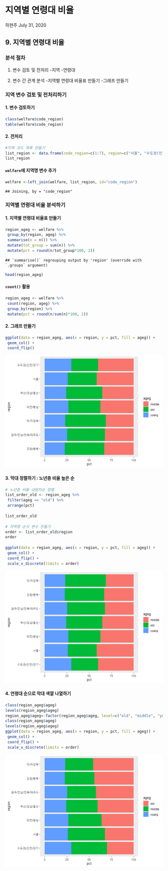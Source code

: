 지역별 연령대 비율
================
하현주
July 31, 2020

## 9\. 지역별 연령대 비율

### 분석 절차

1.  변수 검토 및 전처리 -지역 -연령대

2.  변수 간 관계 분석 -지역별 연령대 비율표 만들기 -그래프 만들기

### 지역 변수 검토 및 전처리하기

#### 1\. 변수 검토하기

``` r
class(welfare$code_region)
table(welfare$code_region)
```

#### 2\. 전처리

``` r
#지역 코드 목록 만들기
list_region <- data.frame(code_region=c(1:7), region=c("서울", "수도권(인천/경기", "부산/경남/울산", "대구/경북", "대전/충남", "강원/충북", "광주/전남/전북/제주도"))
list_region
```

#### `welfare`에 지역명 변수 추가

``` r
welfare <-left_join(welfare, list_region, id="code_region")
```

    ## Joining, by = "code_region"

### 지역별 연령대 비율 분석하기

#### 1\. 지역별 연령대 비율표 만들기

``` r
region_ageg <- welfare %>%
 group_by(region, ageg) %>%
 summarise(n = n()) %>%
 mutate(tot_group = sum(n)) %>%
 mutate(pct = round(n/tot_group*100, 2))
```

    ## `summarise()` regrouping output by 'region' (override with `.groups` argument)

``` r
head(region_ageg)
```

#### `count()` 활용

``` r
region_ageg <- welfare %>%
 count(region, ageg) %>%
 group_by(region) %>%
 mutate(pct = round(n/sum(n)*100, 2))
```

#### 2\. 그래프 만들기

``` r
ggplot(data = region_ageg, aes(x = region, y = pct, fill = ageg)) +
 geom_col() +
 coord_flip()
```

![](welfare09--2-_files/figure-gfm/unnamed-chunk-7-1.png)<!-- -->

#### 3\. 막대 정렬하기 : 노년층 비율 높은 순

``` r
# 노년층 비율 내림차순 정렬
list_order_old <- region_ageg %>%
 filter(ageg == "old") %>%
 arrange(pct)

list_order_old

# 지역명 순서 변수 만들기
order <- list_order_old$region
order

ggplot(data = region_ageg, aes(x = region, y = pct, fill = ageg)) +
 geom_col() +
 coord_flip() +
 scale_x_discrete(limits = order)
```

![](welfare09--2-_files/figure-gfm/unnamed-chunk-8-1.png)<!-- -->

#### 4\. 연령대 순으로 막대 색깔 나열하기

``` r
class(region_ageg$ageg)
levels(region_ageg$ageg)
region_ageg$ageg<-factor(region_ageg$ageg, level=c("old", "middle", "young"))
class(region_ageg$ageg)
levels(region_ageg$ageg)
ggplot(data = region_ageg, aes(x = region, y = pct, fill = ageg)) +
 geom_col() +
 coord_flip() +
 scale_x_discrete(limits = order)
```

![](welfare09--2-_files/figure-gfm/unnamed-chunk-9-1.png)<!-- -->
